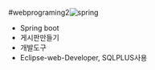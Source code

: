 #webprograming2![spring](https://github.com/hun21-0512/webprograming2/assets/84048116/f4dffc3e-c41d-4e83-bdd8-896e0480151f)


- Spring boot
- 게시판만들기
- 개발도구
- Eclipse-web-Developer, SQLPLUS사용
